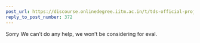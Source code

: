 ```yaml
---
post_url: https://discourse.onlinedegree.iitm.ac.in/t/tds-official-project1-discrepencies/171141/374
reply_to_post_number: 372
---
```

Sorry We can’t do any help, we won’t be considering for eval.
